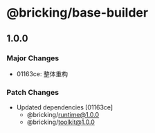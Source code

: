 # @bricking/base-builder

## 1.0.0

### Major Changes

- 01163ce: 整体重构

### Patch Changes

- Updated dependencies [01163ce]
  - @bricking/runtime@1.0.0
  - @bricking/toolkit@1.0.0
